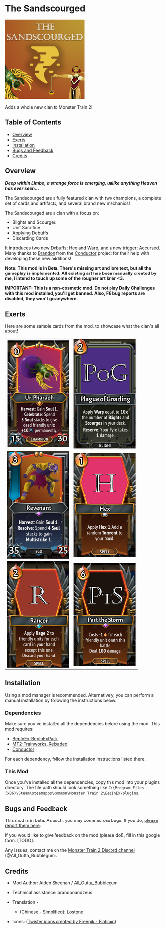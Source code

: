 # The Sandscourged

![The Sandscourged](https://raw.githubusercontent.com/AidenSheehan/MT2_Sandscourged/main/icon.png)

Adds a whole new clan to Monster Train 2!

## Table of Contents
* [Overview](#overview)
* [Exerts](#exerts)
* [Installation](#installation)
* [Bugs and Feedback](#bugs-and-feedback)
* [Credits](#credits)


## Overview

***Deep within Limbo, a strange force is emerging, unlike anything Heaven has ever seen...***

The Sandscourged are a fully featured clan with two champions, a complete set of cards and artifacts, and several brand new mechanics!

The Sandscourged are a clan with a focus on:

* Blights and Scourges
* Unit Sacrifice
* Applying Debuffs
* Discarding Cards

It introduces two new Debuffs; Hex and Warp, and a new trigger; Accursed. Many thanks to [Brandon](https://github.com/TricksterGuy) from the [Conductor](https://github.com/Monster-Train-2-Modding-Group/Conductor) project for their help with developing these new additions!

**Note: This mod is in Beta. There's missing art and lore text, but all the gameplay is implemented. All existing art has been manually created by me, I intend to touch up some of the rougher art later <3.**

**IMPORTANT: This is a non-cosmetic mod. Do not play Daily Challenges with this mod installed, you'll get banned. Also, F8 bug reports are disabled, they won't go anywhere.**

## Exerts
Here are some sample cards from the mod, to showcase what the clan's all about!

|    |            |
|:----------|:-------------:|
| <img src="https://raw.githubusercontent.com/AidenSheehan/MT2_Sandscourged/main/.img/Soulmonger.png" alt="Soulmonger" width="200"/> |  <img src="https://raw.githubusercontent.com/AidenSheehan/MT2_Sandscourged/main/.img/Plague of Gnarling.png" alt="Plague of Gnarling" width="200"/> |
| <img src="https://raw.githubusercontent.com/AidenSheehan/MT2_Sandscourged/main/.img/Revenant.png" alt="Revenant" width="200"/> |    <img src="https://raw.githubusercontent.com/AidenSheehan/MT2_Sandscourged/main/.img/Hex_card.png" alt="Hex" width="200"/>   |
| <img src="https://raw.githubusercontent.com/AidenSheehan/MT2_Sandscourged/main/.img/Rancor.png" alt="Rancor" width="200"/> | <img src="https://raw.githubusercontent.com/AidenSheehan/MT2_Sandscourged/main/.img/Part the Storm.png" alt="Part the Storm" width="200"/> |

## Installation
Using a mod manager is recommended. Alternatively, you can perform a manual installation by following the instructions below.

### Dependencies
Make sure you've installed all the dependencies before using the mod. This mod requires:

* [BepInEx-BepInExPack](https://github.com/risk-of-thunder/BepInEx)
* [MT2-Trainworks_Reloaded](https://github.com/Monster-Train-2-Modding-Group/Trainworks-Reloaded)
* [Conductor](https://github.com/Monster-Train-2-Modding-Group/Conductor)

For each dependency, follow the installation instructions listed there.

### This Mod
Once you've installed all the dependencies, copy this mod into your plugins directory. The file path should look something like `C:\Program Files (x86)\Steam\steamapps\common\Monster Train 2\BepInEx\plugins`.

## Bugs and Feedback
This mod is in beta. As such, you may come across bugs. If you do, [please report them here](https://github.com/AidenSheehan/MT2_Sandscourged/issues).

If you would like to give feedback on the mod (please do!), fill in this google form. [TODO].

Any issues, contact me on the [Monster Train 2 Discord channel](https://discord.gg/jfbTdktH) (@All_Outta_Bubblegum).

## Credits
* Mod Author: Aiden Sheehan / All_Outta_Bubblegum

* Technical assistance: brandonandzeus

* Translation -
    * (Chinese - Simplified): Lostone

* Icons: (<a href="https://www.flaticon.com/free-icons/twister" title="twister icons">Twister icons created by Freepik - Flaticon</a>)



